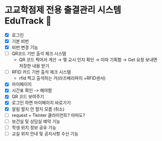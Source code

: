 # 고교학점제 전용 출결관리 시스템 EduTrack 📖

- [x]  로그인
- [x]  기본 비번
- [x]  비번 변경 기능
- [ ]  QR코드 기반 출석 체크 시스템 
    - QR 코드 찍어서 계산 → 몇 교시 인지 확인 → 이따 기획함 → Get 요청 보내면 저장한 내용 받기
- [ ]  RFID 카드 기반 출석 체크 시스템
    - rfid 찍고 출석하는 거(라즈베리파이 +RFID센서)
- [x]  마이페이지
- [X]  시간표 확인 -> 해야함
- [x]  QR 코드 보여주기 
- [x]  로그인 하면 마이페이지 바로가기 
- [X]  알림 할지 안 할지 모름 (취소)
- [ ]  request + Tkinter 클라이언트? 아마도?
- [ ]  보건실 및 상담실 예약 기능
- [ ]  학생 위치 정보 공유 기능
- [ ]  교실 위치 안내 및 공지사항 수신 기능
